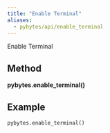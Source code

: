 ```yaml
---
title: "Enable Terminal"
aliases:
  - pybytes/api/enable_terminal
---
```


  Enable Terminal

**Method**
----
**pybytes.enable_terminal()**

**Example**
----
`pybytes.enable_terminal()`
